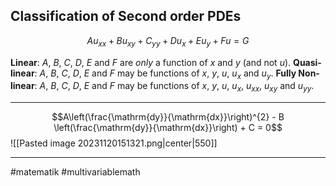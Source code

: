 ## Classification of Second order PDEs

$$Au_{xx} + Bu_{xy} + C_{yy} + Du_{x} + Eu_{y} + Fu = G$$

**Linear**: $A$, $B$, $C$, $D$, $E$ and $F$ are *only* a function of $x$ and $y$ (and not $u$).
**Quasi-linear**: $A$, $B$, $C$, $D$, $E$ and $F$ may be functions of $x$, $y$, $u$, $u_{x}$ and $u_{y}$.
**Fully Non-linear**: $A$, $B$, $C$, $D$, $E$ and $F$ may be functions of $x$, $y$, $u$, $u_{x}$, $u_{xx}$, $u_{xy}$ and $u_{yy}$.

---
$$A\left(\frac{\mathrm{dy}}{\mathrm{dx}}\right)^{2} - B \left(\frac{\mathrm{dy}}{\mathrm{dx}}\right) + C = 0$$
![[Pasted image 20231120151321.png|center|550]]


---
#matematik #multivariablemath